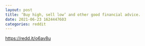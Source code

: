 ```yaml
--- 
layout: post 
title: ‘Buy high, sell low’ and other good financial advice. 
date: 2021-06-23 1624447603 
categories: reddit 
--- 
```

https://redd.it/o6av8u